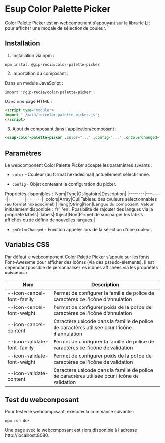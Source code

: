 # **Esup Color Palette Picker**

Color Palette Picker est un webcomponent s'appuyant sur la librairie Lit pour afficher une modale de sélection de couleur.

## **Installation**

1. Installation via npm :

```shell
npm install @gip-recia/color-palette-picker
```

2. Importation du composant :

Dans un module JavaScript :

```
import '@gip-recia/color-palette-picker';
```

Dans une page HTML :

```html
<script type="module">
import './path/to/color-palette-picker.js';
</script>
```

3. Ajout du composant dans l'application/composant :

```html
<esup-color-palette-picker .color="..." .config="..." .onColorChanged="..."></esup-color-palette-picker>
```

## **Paramètres**

Le webcomponent Color Palette Picker accepte les paramètres suvants :
- `color` - Couleur (au format hexadecimal) actuellement sélectionnée.

- `config` - Objet contenant la configuration du picker.

Propriétés disponibles :
|Nom|Type|Obligatoire|Description|
|--------|--------|--------|--------|
|colors|Array|Oui|Tableau des couleurs sélectionnables (au format hexadecimal).|
|lang|String|Non|Langue du composant. Valeur initialement disponible : 'fr', 'en'. Possibilité de rajouter des langues via la propriété labels|
|labels|Object|Non|Permet de surcharger les labels affichés ou de définir de nouvelles langues.|

- `onColorChanged` - Fonction appelée lors de la sélection d'une couleur.

## **Variables CSS**

Par défaut le webcomponent Color Palette Picker s'appuie sur les fonts Font-Awesome pour afficher des icônes (via des pseudo-elements). Il est cependant possible de personnaliser les icônes affichées via les propriétés suivantes :

|Nom|Description|
|--------|--------|
|--icon-cancel-font-family|Permet de configurer la famille de police de caractères de l'icône d'annulation|
|--icon-cancel-font-weight|Permet de configurer poids de la police de caractères de l'icône d'annulation|
|--icon-cancel-content|Caractère unicode dans la famille de police de caractères utilisée pour l'icône d'annulation|
|--icon-validate-font-family|Permet de configurer la famille de police de caractères de l'icône de validation|
|--icon-validate-font-weight|Permet de configurer poids de la police de caractères de l'icône de validation|
|--icon-validate-content|Caractère unicode dans la famille de police de caractères utilisée pour l'icône de validation|

## **Test du webcomposant**

Pour tester le webcomposant, exécuter la commande suivante :
```shell
npm run dev
```

Une page avec le webcomposant est alors disponible à l'adresse http://localhost:8080.
